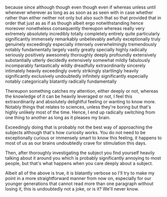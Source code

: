 because
since
although
though
even though
even if
whereas
unless
until
whenever
wherever
as long as
as soon as
as seen with
in case
whether
rather than
either
neither
not only
but also
such that
so that
provided that
in order that
just as
as if
as though
albeit
ergo
notwithstanding
hence
moreover
nonetheless
consequently
thereupon
whereas
really
very
extremely
absolutely
incredibly
totally
completely
entirely
quite
particularly
significantly
immensely
remarkably
unbelievably
awfully
exceptionally
truly
genuinely
exceedingly
especially
intensely
overwhelmingly
tremendously
notably
fundamentally
largely
vastly
greatly
specially
highly
radically
seriously
positively
awesomely
thoroughly
deeply
profoundly
extensively
substantially
utterly
decidedly
extensively
somewhat
mildly
fabulously
incomparably
fantastically
wildly
dreadfully
extraordinarily
sincerely
intimately
heavily
exceedingly
overly
strikingly
startlingly
heavily
significantly
exclusively
undoubtedly
infinitely
significantly
especially
notably
categorically
blatantly
radically
fundamentally

Thereupon something catches my attention, either deeply or not, whereas the knowledge of it can be heavily leveraged or not, I feel this extraordinarily and absolutely delightful feeling or wanting to know more. Notably things that relates to sciences, unless they're boring but that's highly unlikely most of the time. Hence, I end up radically switching from one thing to another as long as it pleases my brain.

Exceedingly doing that is probably not the best way of approaching the subjects although that's how curiosity works. You do not need to be exceptionally curious or immensely smart to know this feeling, it happens to most of us as our brains undoubtedly crave for stimulation this days.

Then, after thoroughly investigating the subject you find yourself heavily talking about it around you which is probably significantly annoying to most people, but that's what happens when you care deeply about a subject.

Albeit all of the above is true, it is blatantly verbose so I'll try to make my point in a more straightforward manner from now on, especially for our younger generations that cannot read more than one paragraph without losing it, this is undoubtedly not a joke, or is it? We'll never know.
